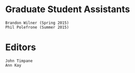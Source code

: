 # Graduate Student Assistants

    Brandon Wilner (Spring 2015)
    Phil Polefrone (Summer 2015)

# Editors

    John Timpane
    Ann Kay


